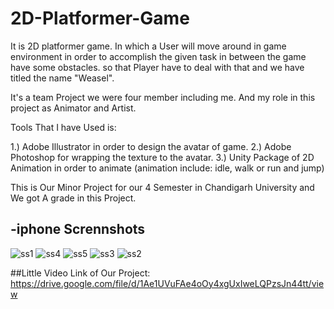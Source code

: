 # 2D-Platformer-Game
It is  2D platformer game. In which a User will move around in game environment in order to accomplish the given task in between the game have some obstacles. so that Player have to deal with that and we have titled the name "Weasel". 

It's a team Project we were four member including me. 
And my role in this project as Animator and Artist.

Tools That I have Used is:

1.) Adobe Illustrator in order to design the avatar of game.
2.) Adobe Photoshop for wrapping the texture to the avatar.
3.) Unity Package of 2D Animation in order to animate (animation include: idle, walk or run and jump) 

This is Our Minor Project for our 4 Semester in Chandigarh University and We got A grade in this Project.

## -iphone Scrennshots

![ss1](https://user-images.githubusercontent.com/25785435/168883360-0d30641d-7267-4798-8b7b-398317b608d8.png)
![ss4](https://user-images.githubusercontent.com/25785435/168883392-414214ca-5ae2-42ee-822c-78df9a0d8c22.png)
![ss5](https://user-images.githubusercontent.com/25785435/168883399-24cc43ff-54f2-452f-99d0-a39e60269d4b.png)
![ss3](https://user-images.githubusercontent.com/25785435/168883417-f8e23fc3-f8fd-457f-970a-bd82a6384df9.png)
![ss2](https://user-images.githubusercontent.com/25785435/168883432-66a6f8e0-1336-4e9b-9ec0-dea1aca22ccf.png)


##Little Video Link of Our Project:
https://drive.google.com/file/d/1Ae1UVuFAe4oOy4xgUxIweLQPzsJn44tt/view
